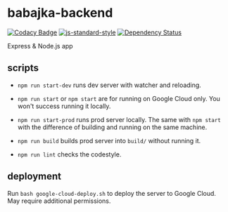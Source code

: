 # babajka-backend
[![Codacy Badge](https://api.codacy.com/project/badge/Grade/27a0eb2d7da645b983b464238ca7248e)](https://www.codacy.com/app/babajka/babajka-backend?utm_source=github.com&amp;utm_medium=referral&amp;utm_content=babajka/babajka-backend&amp;utm_campaign=Badge_Grade)
[![js-standard-style](https://img.shields.io/badge/code%20style-standard-brightgreen.svg)](http://standardjs.com)
[![Dependency Status](https://www.versioneye.com/user/projects/5958fad5368b0800734a43f0/badge.svg?style=flat-square)](https://www.versioneye.com/user/projects/5958fad5368b0800734a43f0)

Express &amp; Node.js app

## scripts

* `npm run start-dev` runs dev server with watcher and reloading.

* `npm run start` or `npm start` are for running on Google Cloud only. You won't success running it locally.

* `npm run start-prod` runs prod server locally. The same with `npm start` with the difference of building and running on the same machine.

* `npm run build` builds prod server into `build/` without running it.

* `npm run lint` checks the codestyle.

## deployment

Run `bash google-cloud-deploy.sh` to deploy the server to Google Cloud. May require additional permissions.
